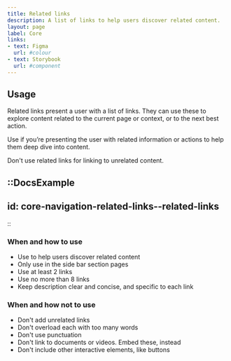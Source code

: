 ```yaml
---
title: Related links
description: A list of links to help users discover related content.
layout: page
label: Core
links:
- text: Figma
  url: #colour
- text: Storybook
  url: #component
---
```


## Usage

Related links present a user with a list of links. They can use these to explore content related to the current page or context, or to the next best action.

Use if you’re presenting the user with related information or actions to help them deep dive into content.

Don't use related links for linking to unrelated content.

::DocsExample
---
id: core-navigation-related-links--related-links
---
::

### When and how to use

- Use to help users discover related content
- Only use in the side bar section pages
- Use at least 2 links
- Use no more than 8 links
- Keep description clear and concise, and specific to each link

### When and how not to use

- Don't add unrelated links
- Don't overload each with too many words
- Don't use punctuation
- Don't link to documents or videos. Embed these, instead
- Don't include other interactive elements, like buttons
